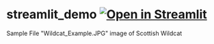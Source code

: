 # streamlit_demo [![Open in Streamlit](https://static.streamlit.io/badges/streamlit_badge_black_white.svg)](https://share.streamlit.io/RobillardA/CWS_Streamlit_Example/main/streamlit_app.py)

Sample File "Wildcat_Example.JPG" image of Scottish Wildcat
